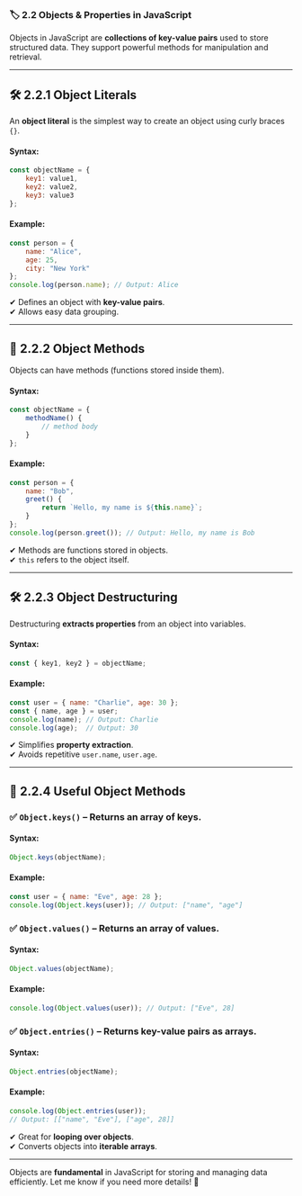 ### 🏷 **2.2 Objects & Properties in JavaScript**  

Objects in JavaScript are **collections of key-value pairs** used to store structured data. They support powerful methods for manipulation and retrieval.  

---

## 🛠 **2.2.1 Object Literals**  
An **object literal** is the simplest way to create an object using curly braces `{}`.  

#### **Syntax:**  
```javascript
const objectName = {
    key1: value1,
    key2: value2,
    key3: value3
};
```

#### **Example:**  
```javascript
const person = {
    name: "Alice",
    age: 25,
    city: "New York"
};
console.log(person.name); // Output: Alice
```
✔ Defines an object with **key-value pairs**.  
✔ Allows easy data grouping.  

---

## 🔧 **2.2.2 Object Methods**  
Objects can have methods (functions stored inside them).  

#### **Syntax:**  
```javascript
const objectName = {
    methodName() {
        // method body
    }
};
```

#### **Example:**  
```javascript
const person = {
    name: "Bob",
    greet() {
        return `Hello, my name is ${this.name}`;
    }
};
console.log(person.greet()); // Output: Hello, my name is Bob
```
✔ Methods are functions stored in objects.  
✔ `this` refers to the object itself.  

---

## 🛠 **2.2.3 Object Destructuring**  
Destructuring **extracts properties** from an object into variables.  

#### **Syntax:**  
```javascript
const { key1, key2 } = objectName;
```

#### **Example:**  
```javascript
const user = { name: "Charlie", age: 30 };
const { name, age } = user;
console.log(name); // Output: Charlie
console.log(age);  // Output: 30
```
✔ Simplifies **property extraction**.  
✔ Avoids repetitive `user.name`, `user.age`.  

---

## 🔹 **2.2.4 Useful Object Methods**  

### ✅ `Object.keys()` – Returns an array of keys.  
#### **Syntax:**  
```javascript
Object.keys(objectName);
```
#### **Example:**  
```javascript
const user = { name: "Eve", age: 28 };
console.log(Object.keys(user)); // Output: ["name", "age"]
```

### ✅ `Object.values()` – Returns an array of values.  
#### **Syntax:**  
```javascript
Object.values(objectName);
```
#### **Example:**  
```javascript
console.log(Object.values(user)); // Output: ["Eve", 28]
```

### ✅ `Object.entries()` – Returns key-value pairs as arrays.  
#### **Syntax:**  
```javascript
Object.entries(objectName);
```
#### **Example:**  
```javascript
console.log(Object.entries(user)); 
// Output: [["name", "Eve"], ["age", 28]]
```
✔ Great for **looping over objects**.  
✔ Converts objects into **iterable arrays**.  

---

Objects are **fundamental** in JavaScript for storing and managing data efficiently. Let me know if you need more details! 🚀